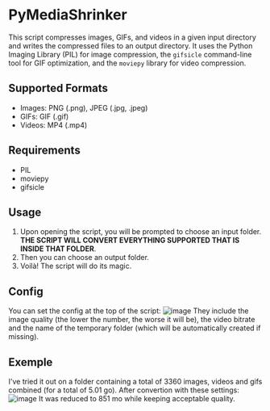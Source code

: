 # PyMediaShrinker

This script compresses images, GIFs, and videos in a given input directory and writes the compressed files to an output directory. It uses the Python Imaging Library (PIL) for image compression, the `gifsicle` command-line tool for GIF optimization, and the `moviepy` library for video compression.

## Supported Formats

- Images: PNG (.png), JPEG (.jpg, .jpeg)
- GIFs: GIF (.gif)
- Videos: MP4 (.mp4)

## Requirements

- PIL
- moviepy
- gifsicle

## Usage
1. Upon opening the script, you will be prompted to choose an input folder. **THE SCRIPT WILL CONVERT EVERYTHING SUPPORTED THAT IS INSIDE THAT FOLDER**.
2. Then you can choose an output folder.
3. Voilà! The script will do its magic.

## Config
You can set the config at the top of the script: 
![image](https://github.com/PWDSerialgamer07/PyMediaShrinker/assets/118306463/8ea63401-6d2e-41d4-9535-8359b819dee8)
They include the image quality (the lower the number, the worse it will be), the video bitrate and the name of the temporary folder (which will be automatically created if missing).

## Exemple
I've tried it out on a folder containing a total of 3360 images, videos and gifs combined (for a total of 5.01 go). After convertion with these settings: 
![image](https://github.com/PWDSerialgamer07/PyMediaShrinker/assets/118306463/0de53c07-6449-4241-8ce9-67e24ffa43ab)
It was reduced to 851 mo while keeping acceptable quality. 
